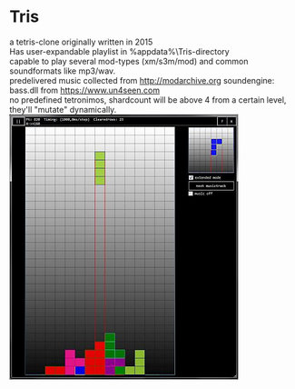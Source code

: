 # Tris
a tetris-clone originally written in 2015
\
Has user-expandable playlist in %appdata%\Tris-directory\
capable to play several mod-types (xm/s3m/mod) and common soundformats like mp3/wav.
\
predelivered music collected from http://modarchive.org
soundengine: bass.dll from https://www.un4seen.com
\
no predefined tetronimos, shardcount will be above 4 from a certain level, they'll "mutate" dynamically.
![image](SampleShot.JPG)
